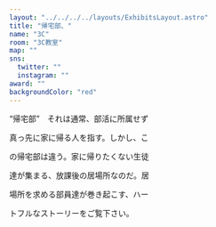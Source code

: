 ```yaml
---
layout: "../../../../layouts/ExhibitsLayout.astro"
title: "帰宅部、"
name: "3C"
room: "3C教室"
map: ""
sns:
  twitter: ""
  instagram: ""
award: ""
backgroundColor: "red"
---
```


“帰宅部”　それは通常、部活に所属せず

真っ先に家に帰る人を指す。しかし、こ

の帰宅部は違う。家に帰りたくない生徒

達が集まる、放課後の居場所なのだ。居

場所を求める部員達が巻き起こす、ハー

トフルなストーリーをご覧下さい。
